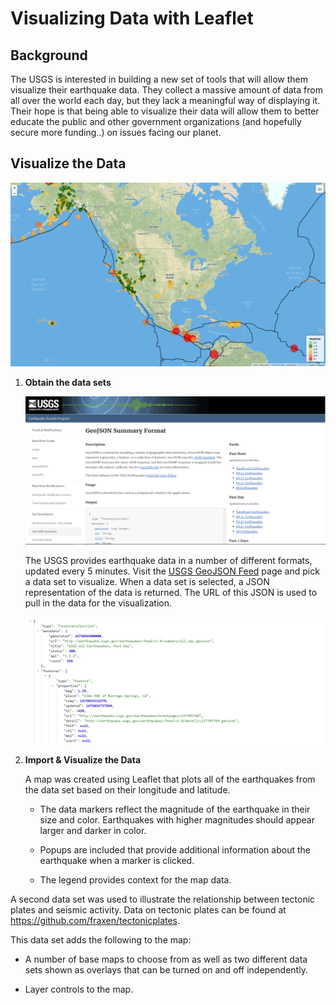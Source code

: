 # Visualizing Data with Leaflet

## Background
The USGS is interested in building a new set of tools that will allow them visualize their earthquake data. They collect a massive amount of data from all over the world each day, but they lack a meaningful way of displaying it. Their hope is that being able to visualize their data will allow them to better educate the public and other government organizations (and hopefully secure more funding..) on issues facing our planet.

## Visualize the Data

![Earthquake Map with Tectonic Plate Boundaries](images/earthquake_map.png)

1. **Obtain the data sets**

   ![3-Data](images/3-Data.png)

   The USGS provides earthquake data in a number of different formats, updated every 5 minutes. Visit the [USGS GeoJSON Feed](http://earthquake.usgs.gov/earthquakes/feed/v1.0/geojson.php) page and pick a data set to visualize. When a data set is selected, a JSON representation of the data is returned. The URL of this JSON is used to pull in the data for the visualization.

   ![4-JSON](images/4-JSON.png)

2. **Import & Visualize the Data**

   A map was created using Leaflet that plots all of the earthquakes from the data set based on their longitude and latitude.

   * The data markers reflect the magnitude of the earthquake in their size and color. Earthquakes with higher magnitudes should appear larger and darker in color.

   * Popups are included that provide additional information about the earthquake when a marker is clicked.

   * The legend provides context for the map data.

A second data set was used to illustrate the relationship between tectonic plates and seismic activity. Data on tectonic plates can be found at <https://github.com/fraxen/tectonicplates>.

This data set adds the following to the map:

* A number of base maps to choose from as well as two different data sets shown as overlays that can be turned on and off independently.

* Layer controls to the map.
